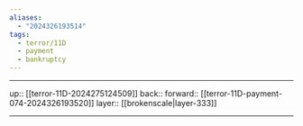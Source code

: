 ```yaml
---
aliases:
  - "2024326193514"
tags:
  - terror/11D
  - payment
  - bankruptcy
---
```




***

up:: [[terror-11D-2024275124509]]
back:: 
forward:: [[terror-11D-payment-074-2024326193520]]
layer:: [[brokenscale|layer-333]]

***
